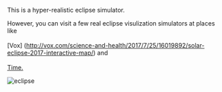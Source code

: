 This is a hyper-realistic eclipse simulator.

However, you can visit a few real eclipse visulization simulators at places like <br /><br /> [Vox] (http://vox.com/science-and-health/2017/7/25/16019892/solar-eclipse-2017-interactive-map/) and <br /> <br /> [Time.](http://time.com/4882923/total-solar-eclipse-map-places-view/)


![eclipse](https://pbs.twimg.com/media/DHijjV-VoAEBeTk.jpg:large)
